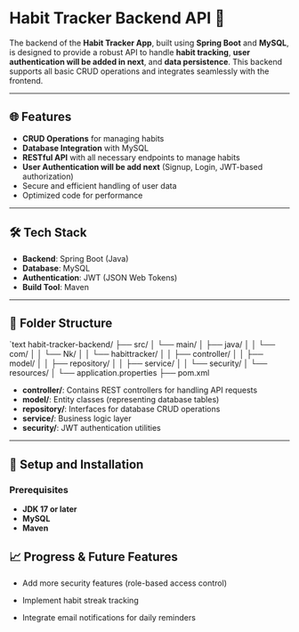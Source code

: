 # Habit Tracker Backend API 🚀

The backend of the **Habit Tracker App**, built using **Spring Boot** and **MySQL**, is designed to provide a robust API to handle **habit tracking**, **user authentication will be added in next**, and **data persistence**. This backend supports all basic CRUD operations and integrates seamlessly with the frontend.

---

## 🌐 Features

- **CRUD Operations** for managing habits
- **Database Integration** with MySQL
- **RESTful API** with all necessary endpoints to manage habits
- **User Authentication will be add next** (Signup, Login, JWT-based authorization)
- Secure and efficient handling of user data
- Optimized code for performance

---

## 🛠️ Tech Stack

- **Backend**: Spring Boot (Java)
- **Database**: MySQL
- **Authentication**: JWT (JSON Web Tokens)
- **Build Tool**: Maven

---

## 📂 Folder Structure

`text
habit-tracker-backend/
├── src/
│   └── main/
│       ├── java/
│       │   └── com/
│       │       └── Nk/
│       │           └── habittracker/
│       │               ├── controller/
│       │               ├── model/
│       │               ├── repository/
│       │               ├── service/
│       │               └── security/
│       └── resources/
│           └── application.properties
├── pom.xml 



- **controller/**: Contains REST controllers for handling API requests
- **model/**: Entity classes (representing database tables)
- **repository/**: Interfaces for database CRUD operations
- **service/**: Business logic layer
- **security/**: JWT authentication utilities

---

## 🔧 Setup and Installation

### Prerequisites

- **JDK 17 or later**
- **MySQL**
- **Maven**

## 📈 Progress & Future Features
- Add more security features (role-based access control)

- Implement habit streak tracking

- Integrate email notifications for daily reminders

